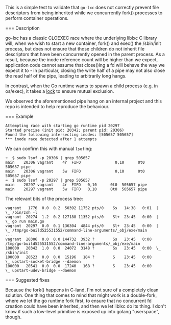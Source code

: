 This is a simple test to validate that `go-lxc` does not correctly prevent
file descriptors from being inherited while we concurrently fork() processes
to perform container operations.

=== Description

go-lxc has a classic CLOEXEC race where the underlying liblxc C library will,
when we wish to start a new container, fork() and exec() the /sbin/init process,
but does not ensure that those children do not inherit file descriptors that have
been concurrently opened in the parent process.  As a result, because the inode
reference count will be higher than we expect, application code cannot assume
that close()ing a fd will behave the way we expect it to - in particular, closing
the write half of a pipe may not also close the read half of the pipe, leading to
arbitrarily long hangs.

In contrast, when the Go runtime wants to spawn a child process (e.g. in os/exec),
it takes a [lock](https://golang.org/src/syscall/exec_unix.go) to ensure mutual
exclusion.

We observed the aforementioned pipe hang on an internal project and this repo is
intended to help reproduce the behaviour.

=== Example

```
Attempting race with starting go runtime pid 20297
Started precise (init pid: 20342; parent pid: 20306)
Found the following intersecting inodes: [505657 505657]
*** inode race detected after 1 attempts
```

We can confirm this with manual `lsof`ing:

```
➜  $ sudo lsof -p 20306 | grep 505657
main    20306 vagrant    4r  FIFO               0,10      0t0     505657 pipe
main    20306 vagrant    5w  FIFO               0,10      0t0     505657 pipe
➜  $ sudo lsof -p 20297 | grep 505657
main    20297 vagrant    4r  FIFO   0,10      0t0  505657 pipe
main    20297 vagrant    5w  FIFO   0,10      0t0  505657 pipe
```

The relevant bits of the process tree:
```
vagrant   1776  0.0  0.2  50392 11752 pts/0    Ss   14:38   0:01  |       \_ /bin/zsh -l
vagrant  20274  1.2  0.2 127188 11352 pts/0    Sl+  23:45   0:00  |           \_ go run main.go
vagrant  20297  0.0  0.1 136304  4844 pts/0    Sl+  23:45   0:00  |               \_ /tmp/go-build525531552/command-line-arguments/_obj/exe/main
...
vagrant  20306  0.0  0.0 144732  3932 ?        Ss   23:45   0:00 /tmp/go-build525531552/command-line-arguments/_obj/exe/main
100000   20342  1.0  0.0  24072  3148 ?        Ss   23:45   0:00  \_ /sbin/init
100000   20523  0.0  0.0  15196   184 ?        S    23:45   0:00      \_ upstart-socket-bridge --daemon
100000   20541  0.0  0.0  17240   168 ?        S    23:45   0:00      \_ upstart-udev-bridge --daemon
```

=== Suggested fixes

Because the fork() happens in C-land, I'm not sure of a completely clean solution.
One thing that comes to mind that might work is a double-fork, where we let the go
runtime fork first, to ensure that no concurrent fd creation could have been inherited,
and then we let liblxc do its thing.  I don't know if such a low-level primitive is
exposed up into golang "userspace", though.
